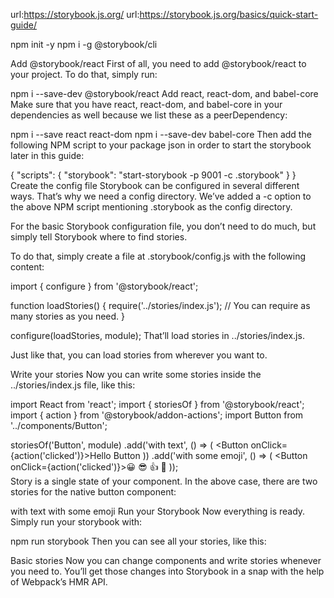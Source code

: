 url:https://storybook.js.org/
url:https://storybook.js.org/basics/quick-start-guide/

npm init -y
npm i -g @storybook/cli


Add @storybook/react
First of all, you need to add @storybook/react to your project. To do that, simply run:

npm i --save-dev @storybook/react
Add react, react-dom, and babel-core
Make sure that you have react, react-dom, and babel-core in your dependencies as well because we list these as a peerDependency:

npm i --save react react-dom
npm i --save-dev babel-core
Then add the following NPM script to your package json in order to start the storybook later in this guide:

{
  "scripts": {
    "storybook": "start-storybook -p 9001 -c .storybook"
  }
}
Create the config file
Storybook can be configured in several different ways. That’s why we need a config directory. We’ve added a -c option to the above NPM script mentioning .storybook as the config directory.

For the basic Storybook configuration file, you don’t need to do much, but simply tell Storybook where to find stories.

To do that, simply create a file at .storybook/config.js with the following content:

import { configure } from '@storybook/react';

function loadStories() {
  require('../stories/index.js');
  // You can require as many stories as you need.
}

configure(loadStories, module);
That’ll load stories in ../stories/index.js.

Just like that, you can load stories from wherever you want to.

Write your stories
Now you can write some stories inside the ../stories/index.js file, like this:

import React from 'react';
import { storiesOf } from '@storybook/react';
import { action } from '@storybook/addon-actions';
import Button from '../components/Button';

storiesOf('Button', module)
  .add('with text', () => (
    <Button onClick={action('clicked')}>Hello Button</Button>
  ))
  .add('with some emoji', () => (
    <Button onClick={action('clicked')}><span role="img" aria-label="so cool">😀 😎 👍 💯</span></Button>
  ));   
Story is a single state of your component. In the above case, there are two stories for the native button component:

with text
with some emoji
Run your Storybook
Now everything is ready. Simply run your storybook with:

npm run storybook
Then you can see all your stories, like this:

Basic stories
Now you can change components and write stories whenever you need to. You’ll get those changes into Storybook in a snap with the help of Webpack’s HMR API.